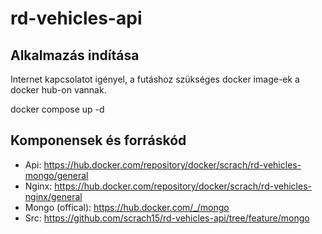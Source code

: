 # rd-vehicles-api

## Alkalmazás indítása

Internet kapcsolatot igényel, a futáshoz szükséges docker image-ek a docker hub-on vannak.

docker compose up -d

## Komponensek és forráskód

* Api: https://hub.docker.com/repository/docker/scrach/rd-vehicles-mongo/general
* Nginx: https://hub.docker.com/repository/docker/scrach/rd-vehicles-nginx/general
* Mongo (offical): https://hub.docker.com/_/mongo
* Src: https://github.com/scrach15/rd-vehicles-api/tree/feature/mongo
